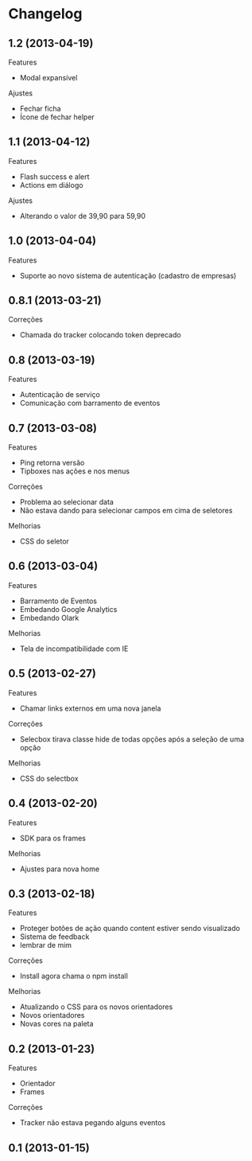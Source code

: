 Changelog
=========

## 1.2 (2013-04-19)

Features
- Modal expansível

Ajustes
- Fechar ficha
- Ícone de fechar helper

## 1.1 (2013-04-12)

Features
- Flash success e alert
- Actions em diálogo

Ajustes
- Alterando o valor de 39,90 para 59,90

## 1.0 (2013-04-04)

Features
- Suporte ao novo sistema de autenticação (cadastro de empresas)

## 0.8.1 (2013-03-21)

Correções
- Chamada do tracker colocando token deprecado

## 0.8 (2013-03-19)

Features
- Autenticação de serviço
- Comunicação com barramento de eventos

## 0.7 (2013-03-08)

Features
- Ping retorna versão
- Tipboxes nas ações e nos menus

Correções
- Problema ao selecionar data
- Não estava dando para selecionar campos em cima de seletores

Melhorias
- CSS do seletor

## 0.6 (2013-03-04)

Features
- Barramento de Eventos
- Embedando Google Analytics
- Embedando Olark

Melhorias
- Tela de incompatibilidade com IE

## 0.5 (2013-02-27)

Features
- Chamar links externos em uma nova janela

Correções
- Selecbox tirava classe hide de todas opções após a seleção de uma opção

Melhorias
- CSS do selectbox

## 0.4 (2013-02-20)

Features
- SDK para os frames

Melhorias
- Ajustes para nova home

## 0.3 (2013-02-18)

Features
- Proteger botões de ação quando content estiver sendo visualizado
- Sistema de feedback
- lembrar de mim

Correções
- Install agora chama o npm install

Melhorias
- Atualizando o CSS para os novos orientadores
- Novos orientadores
- Novas cores na paleta

## 0.2 (2013-01-23)

Features
- Orientador
- Frames

Correções
- Tracker não estava pegando alguns eventos

## 0.1 (2013-01-15)
